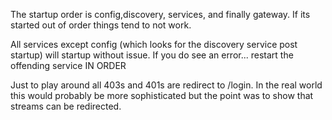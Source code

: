 The startup order is config,discovery, services, and finally gateway.   If its started out of order things tend to not work.

All services except config (which looks for the discovery service post startup) will startup without issue.  If you do see an error... restart the offending service IN ORDER

Just to play around all 403s and 401s are redirect to /login.  In the real world this would probably be more sophisticated but the point was to show that streams can be redirected.